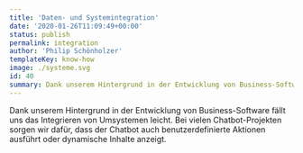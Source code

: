```yaml
---
title: 'Daten- und Systemintegration'
date: '2020-01-26T11:09:49+00:00'
status: publish
permalink: integration
author: 'Philip Schönholzer'
templateKey: know-how
image: ./systeme.svg
id: 40
summary: Dank unserem Hintergrund in der Entwicklung von Business-Software fällt uns das Integrieren von Umsystemen leicht. Bei vielen Chatbot-Projekten sorgen wir dafür, dass der Chatbot auch benutzerdefinierte Aktionen ausführt oder dynamische Inhalte anzeigt.
---
```


Dank unserem Hintergrund in der Entwicklung von Business-Software fällt uns das Integrieren von Umsystemen leicht. Bei vielen Chatbot-Projekten sorgen wir dafür, dass der Chatbot auch benutzerdefinierte Aktionen ausführt oder dynamische Inhalte anzeigt.
